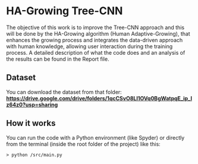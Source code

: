 # HA-Growing Tree-CNN
The objective of this work is to improve the Tree-CNN approach and this will be done by the HA-Growing algorithm (Human Adaptive-Growing), that enhances the growing process and integrates the data-driven approach with human knowledge, allowing user interaction during the training process. A detailed description of what the code does and an analysis of the results can be found in the Report file.

## Dataset
You can download the dataset from that folder: **https://drive.google.com/drive/folders/1qcCSvO8Ll1OVq0BgWatpqE_ip_lz64z0?usp=sharing**

## How it works
You can run the code with a Python environment (like Spyder) or directly from the terminal (inside the root folder of the project) like this: 
```
> python /src/main.py
```



